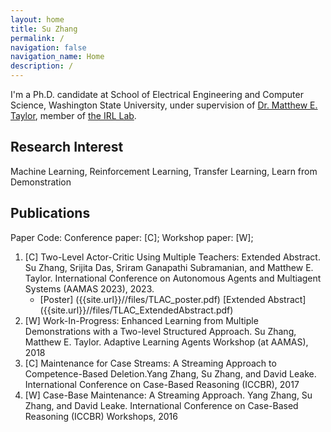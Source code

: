```yaml
---
layout: home
title: Su Zhang
permalink: /
navigation: false
navigation_name: Home
description: /
---
```


I'm a Ph.D. candidate at School of Electrical Engineering and Computer Science, Washington State University, under supervision of [Dr. Matthew E. Taylor](https://drmatttaylor.net/), member of [the IRL Lab](https://irll.ca).

## Research Interest
Machine Learning, Reinforcement Learning, Transfer Learning, Learn from Demonstration

## Publications
Paper Code: Conference paper: [C]; Workshop paper: [W];
1. [C] Two-Level Actor-Critic Using Multiple Teachers: Extended Abstract. Su Zhang, Srijita Das, Sriram Ganapathi Subramanian, and Matthew E. Taylor. International Conference on Autonomous Agents and Multiagent Systems (AAMAS 2023), 2023.  
	- [Poster] ({{site.url}}//files/TLAC_poster.pdf) [Extended Abstract] ({{site.url}}//files/TLAC_ExtendedAbstract.pdf)
2. [W] Work-In-Progress: Enhanced Learning from Multiple Demonstrations with a Two-level Structured Approach. Su Zhang, Matthew E. Taylor. Adaptive Learning Agents Workshop (at AAMAS), 2018
3. [C] Maintenance for Case Streams: A Streaming Approach to Competence-Based Deletion.Yang Zhang, Su Zhang, and David Leake. International Conference on Case-Based Reasoning (ICCBR), 2017
4. [W] Case-Base Maintenance: A Streaming Approach. Yang Zhang, Su Zhang, and David Leake. International Conference on Case-Based Reasoning (ICCBR) Workshops, 2016
